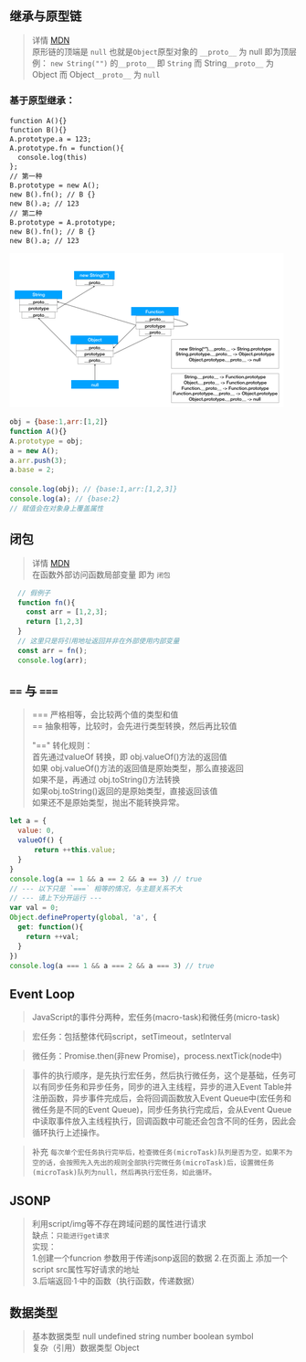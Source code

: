## 继承与原型链
  > 详情 [MDN](https://developer.mozilla.org/zh-CN/docs/Web/JavaScript/Inheritance_and_the_prototype_chain)  
  > 原形链的顶端是 `null` 也就是`Object`原型对象的 `__proto__` 为 null 即为顶层 
  > 例： `new String("")` 的`__proto__` 即 `String` 而 String`__proto__` 为 Object 而 Object`__proto__` 为 `null`  
  ### 基于原型继承：
  ```
  function A(){}
  function B(){}
  A.prototype.a = 123;
  A.prototype.fn = function(){
    console.log(this)
  };
  // 第一种
  B.prototype = new A();
  new B().fn(); // B {}
  new B().a; // 123
  // 第二种
  B.prototype = A.prototype;
  new B().fn(); // B {}
  new B().a; // 123
  ```
  ![原型链](./assets/proto.gif)  
  ```javascript
  obj = {base:1,arr:[1,2]}
  function A(){}
  A.prototype = obj;
  a = new A();
  a.arr.push(3);
  a.base = 2;

  console.log(obj); // {base:1,arr:[1,2,3]}
  console.log(a); // {base:2}
  // 赋值会在对象身上覆盖属性
  ```

## 闭包
  > 详情 [MDN](https://developer.mozilla.org/zh-CN/docs/Web/JavaScript/Closures)  
  > 在函数外部访问函数局部变量 即为 `闭包`  
  
  ```javascript
    // 假例子
    function fn(){
      const arr = [1,2,3];
      return [1,2,3]
    }
    // 这里只是将引用地址返回并非在外部使用内部变量
    const arr = fn();
    console.log(arr);

  ```

## `==` 与 `===`
  > === 严格相等，会比较两个值的类型和值  
  > == 抽象相等，比较时，会先进行类型转换，然后再比较值  
  >   
  > "==" 转化规则：  
  > 首先通过valueOf 转换，即 obj.valueOf()方法的返回值  
  > 如果 obj.valueOf()方法的返回值是原始类型，那么直接返回  
  > 如果不是，再通过 obj.toString()方法转换  
  > 如果obj.toString()返回的是原始类型，直接返回该值  
  > 如果还不是原始类型，抛出不能转换异常。  
  ```javascript
  let a = {
    value: 0,
    valueOf() {
        return ++this.value;
    }
  }
  console.log(a == 1 && a == 2 && a == 3) // true
  // --- 以下只是 `===` 相等的情况，与主题关系不大
  // --- 请上下分开运行 ---
  var val = 0;
  Object.defineProperty(global, 'a', {
    get: function(){
      return ++val;
    }
  })
  console.log(a === 1 && a === 2 && a === 3) // true
  
  ```


## Event Loop

  > JavaScript的事件分两种，宏任务(macro-task)和微任务(micro-task)  

  > 宏任务：包括整体代码script，setTimeout，setInterval

  > 微任务：Promise.then(非new Promise)，process.nextTick(node中)  

  > 事件的执行顺序，是先执行宏任务，然后执行微任务，这个是基础，任务可以有同步任务和异步任务，同步的进入主线程，异步的进入Event Table并注册函数，异步事件完成后，会将回调函数放入Event Queue中(宏任务和微任务是不同的Event Queue)，同步任务执行完成后，会从Event Queue中读取事件放入主线程执行，回调函数中可能还会包含不同的任务，因此会循环执行上述操作。

  > 补充 `每次单个宏任务执行完毕后，检查微任务(microTask)队列是否为空，如果不为空的话，会按照先入先出的规则全部执行完微任务(microTask)后，设置微任务(microTask)队列为null，然后再执行宏任务，如此循环。`

## JSONP
  > 利用script/img等不存在跨域问题的属性进行请求  
  > 缺点：`只能进行get请求`    
  > 实现：  
  > 1.创建一个funcrion 参数用于传递jsonp返回的数据
  > 2.在页面上 添加一个 script src属性写好请求的地址  
  > 3.后端返回·1·中的函数（执行函数，传递数据）  

## 数据类型
> 基本数据类型 null undefined string number boolean symbol  
> 复杂（引用）数据类型 Object 